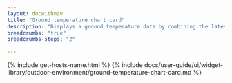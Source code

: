 ```yaml
---
layout: docwithnav
title: "Ground temperature chart card"
description: "Displays a ground temperature data by combining the latest and aggregated values with an optional simplified chart."
breadcrumbs: "true"
breadcrumbs-steps: "2"

---
```

{% include get-hosts-name.html %}
{% include docs/user-guide/ui/widget-library/outdoor-environment/ground-temperature-chart-card.md %}

